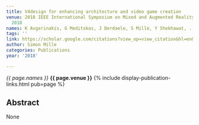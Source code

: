 ```yaml
---
title: V4design for enhancing architecture and video game creation
venue: 2018 IEEE International Symposium on Mixed and Augmented Reality Adjunct …,
  2018
names: K Avgerinakis, G Meditskos, J Derdaele, S Mille, Y Shekhawat, ...
tags: ''
link: https://scholar.google.com/citations?view_op=view_citation&hl=en&user=hg8-G68AAAAJ&pagesize=100&sortby=pubdate&citation_for_view=hg8-G68AAAAJ:hqOjcs7Dif8C
author: Simon Mille
categories: Publications
year: '2018'

---
```


*{{ page.names }}*
**{{ page.venue }}**
{% include display-publication-links.html pub=page %}
## Abstract

None